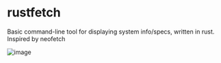 # rustfetch
Basic command-line tool for displaying system info/specs, written in rust. Inspired by neofetch

![image](https://user-images.githubusercontent.com/99992055/188285361-dca22c28-de80-474d-9642-90d62a9df349.png)
